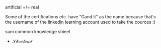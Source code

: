 artificial =/= real

Some of the certifications etc. have "Gand it" as the name because that's the username of the linkedin learning account used to take the cources :)

sum common knowledge shieet


- 𝒮𝓁𝑒𝓋𝑒𝓁𝒶𝓃𝒹
